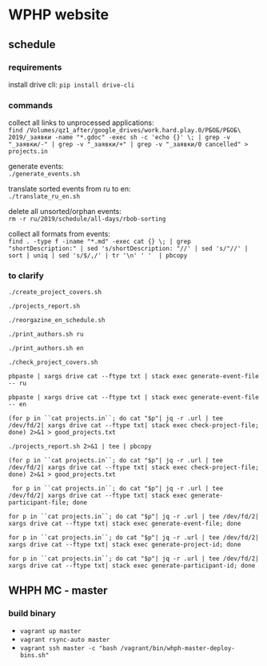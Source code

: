 # WPHP website

## schedule

### requirements

install drive cli: `pip install drive-cli`

### commands

collect all links to unprocessed applications:  
`find /Volumes/qz1_after/google_drives/work.hard.play.0/РБОБ/РБОБ\ 2019/_заявки -name "*.gdoc" -exec sh -c 'echo {}' \; | grep -v "_заявки/-" | grep -v "_заявки/+" | grep -v "_заявки/0 cancelled" > projects.in`

generate events:  
`./generate_events.sh`

translate sorted events from ru to en:  
`./translate_ru_en.sh`

delete all unsorted/orphan events:  
`rm -r ru/2019/schedule/all-days/rbob-sorting`

collect all formats from events:  
`find . -type f -iname "*.md" -exec cat {} \; | grep  "shortDescription:" | sed 's/shortDescription: "//' | sed 's/"//' | sort | uniq | sed 's/$/,/' | tr '\n' ' '  | pbcopy`


### to clarify

`./create_project_covers.sh`

`./projects_report.sh`

`./reorgazine_en_schedule.sh`

`./print_authors.sh ru`

`./print_authors.sh en`

`./check_project_covers.sh`

`pbpaste | xargs drive cat --ftype txt | stack exec generate-event-file -- ru`

`pbpaste | xargs drive cat --ftype txt | stack exec generate-event-file -- en`

`(for p in ``cat projects.in``; do cat "$p"| jq -r .url | tee /dev/fd/2| xargs drive cat --ftype txt| stack exec check-project-file; done) 2>&1 > good_projects.txt`

`./projects_report.sh 2>&1 | tee | pbcopy`

`(for p in ``cat projects.in``; do cat "$p"| jq -r .url | tee /dev/fd/2| xargs drive cat --ftype txt| stack exec check-project-file; done) 2>&1 > good_projects.txt`

` for p in ``cat projects.in``; do cat "$p"| jq -r .url | tee /dev/fd/2| xargs drive cat --ftype txt| stack exec generate-participant-file; done`

`for p in ``cat projects.in``; do cat "$p"| jq -r .url | tee /dev/fd/2| xargs drive cat --ftype txt| stack exec generate-event-file; done`

`for p in ``cat projects.in``; do cat "$p"| jq -r .url | tee /dev/fd/2| xargs drive cat --ftype txt| stack exec generate-project-id; done`

`for p in ``cat projects.in``; do cat "$p"| jq -r .url | tee /dev/fd/2| xargs drive cat --ftype txt| stack exec generate-participant-id; done`

## WHPH MC - master

### build binary
- `vagrant up master`
- `vagrant rsync-auto master`
- `vagrant ssh master -c "bash /vagrant/bin/whph-master-deploy-bins.sh"`
